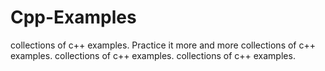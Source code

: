 # Cpp-Examples
collections of c++ examples.
Practice it more and more 
collections of c++ examples.
collections of c++ examples.
collections of c++ examples.

